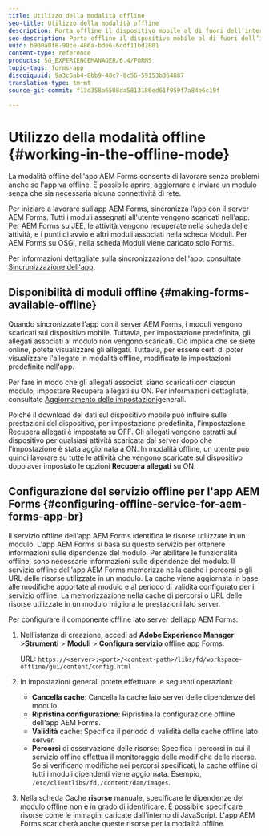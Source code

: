 ```yaml
---
title: Utilizzo della modalità offline
seo-title: Utilizzo della modalità offline
description: Porta offline il dispositivo mobile al di fuori dell’intervallo di rete di AEM Forms o in modalità offline e utilizza l’app AEM Forms
seo-description: Porta offline il dispositivo mobile al di fuori dell’intervallo di rete di AEM Forms o in modalità offline e utilizza l’app AEM Forms
uuid: b900a0f8-90ce-486a-bde6-6cdf11bd2801
content-type: reference
products: SG_EXPERIENCEMANAGER/6.4/FORMS
topic-tags: forms-app
discoiquuid: 9a3c6ab4-8bb9-40c7-8c56-59153b364887
translation-type: tm+mt
source-git-commit: f13d358a6508da5813186ed61f959f7a84e6c19f

---
```



# Utilizzo della modalità offline {#working-in-the-offline-mode}

La modalità offline dell&#39;app AEM Forms consente di lavorare senza problemi anche se l&#39;app va offline. È possibile aprire, aggiornare e inviare un modulo senza che sia necessaria alcuna connettività di rete.

Per iniziare a lavorare sull’app AEM Forms, sincronizza l’app con il server AEM Forms. Tutti i moduli assegnati all&#39;utente vengono scaricati nell&#39;app. Per AEM Forms su JEE, le attività vengono recuperate nella scheda delle attività, e i punti di avvio e altri moduli associati nella scheda Moduli. Per AEM Forms su OSGi, nella scheda Moduli viene caricato solo Forms.

Per informazioni dettagliate sulla sincronizzazione dell&#39;app, consultate [Sincronizzazione dell&#39;app](/help/forms/using/sync-app.md).

## Disponibilità di moduli offline {#making-forms-available-offline}

Quando sincronizzate l&#39;app con il server AEM Forms, i moduli vengono scaricati sul dispositivo mobile. Tuttavia, per impostazione predefinita, gli allegati associati al modulo non vengono scaricati. Ciò implica che se siete online, potete visualizzare gli allegati. Tuttavia, per essere certi di poter visualizzare l&#39;allegato in modalità offline, modificate le impostazioni predefinite nell&#39;app.

Per fare in modo che gli allegati associati siano scaricati con ciascun modulo, impostare Recupera allegati su ON. Per informazioni dettagliate, consultate [Aggiornamento delle impostazioni](/help/forms/using/update-general-settings.md)generali.

Poiché il download dei dati sul dispositivo mobile può influire sulle prestazioni del dispositivo, per impostazione predefinita, l&#39;impostazione Recupera allegati è impostata su OFF. Gli allegati vengono estratti sul dispositivo per qualsiasi attività scaricata dal server dopo che l&#39;impostazione è stata aggiornata a ON. In modalità offline, un utente può quindi lavorare su tutte le attività che vengono scaricate sul dispositivo dopo aver impostato le opzioni **Recupera allegati** su ON.

## Configurazione del servizio offline per l&#39;app AEM Forms {#configuring-offline-service-for-aem-forms-app-br}

Il servizio offline dell&#39;app AEM Forms identifica le risorse utilizzate in un modulo. L&#39;app AEM Forms si basa su questo servizio per ottenere informazioni sulle dipendenze del modulo. Per abilitare le funzionalità offline, sono necessarie informazioni sulle dipendenze del modulo. Il servizio offline dell&#39;app AEM Forms memorizza nella cache i percorsi o gli URL delle risorse utilizzate in un modulo. La cache viene aggiornata in base alle modifiche apportate al modulo e al periodo di validità configurato per il servizio offline. La memorizzazione nella cache di percorsi o URL delle risorse utilizzate in un modulo migliora le prestazioni lato server.

Per configurare il componente offline lato server dell’app AEM Forms:

1. Nell’istanza di creazione, accedi ad **Adobe Experience Manager** >**Strumenti** > **Moduli** > **Configura servizio** offline app Forms.

   URL: `https://<server>:<port>/<context-path>/libs/fd/workspace-offline/gui/content/config.html`

1. In Impostazioni generali potete effettuare le seguenti operazioni:

   * **Cancella cache**: Cancella la cache lato server delle dipendenze del modulo.
   * **Ripristina configurazione**: Ripristina la configurazione offline dell&#39;app AEM Forms.
   * **Validità** cache: Specifica il periodo di validità della cache offline lato server.
   * **Percorsi** di osservazione delle risorse: Specifica i percorsi in cui il servizio offline effettua il monitoraggio delle modifiche delle risorse. Se si verificano modifiche nei percorsi specificati, la cache offline di tutti i moduli dipendenti viene aggiornata. Esempio, `/etc/clientlibs/fd,/content/dam/images`.

1. Nella scheda Cache **risorse** manuale, specificare le dipendenze del modulo offline non è in grado di identificare. È possibile specificare risorse come le immagini caricate dall&#39;interno di JavaScript. L&#39;app AEM Forms scaricherà anche queste risorse per la modalità offline.
